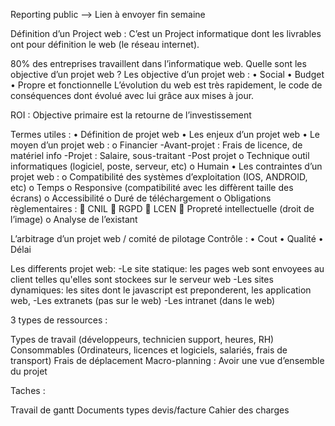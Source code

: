 Reporting public --> Lien à envoyer fin semaine 

Définition d’un Project web : C’est un Project informatique dont les livrables ont pour définition le web (le réseau internet).




80% des entreprises travaillent dans l’informatique web.
Quelle sont les objective d’un projet web ?
Les objective d’un projet web : 
    •	Social
    •	Budget 
    •	Propre et fonctionnelle 
L’évolution du web est très rapidement, le code de conséquences dont évolué avec lui grâce aux mises à jour. 

ROI : Objective primaire est la retourne de l’investissement

Termes utiles :
    •	Définition de projet web
    •	Les enjeux d’un projet web
    •	Le moyen d’un projet web :
        o	Financier
           	-Avant-projet : Frais de licence, de matériel info
           	-Projet : Salaire, sous-traitant
            -Post projet
        o	Technique outil informatiques (logiciel, poste, serveur, etc)
        o	Humain
•	Les contraintes d’un projet web :
    o	Compatibilité des systèmes d’exploitation (IOS, ANDROID, etc)
    o	Temps 
    o	Responsive (compatibilité avec les diffèrent taille des écrans)
    o	Accessibilité 
    o	Duré de téléchargement 
    o	Obligations règlementaires :
        	CNIL
        	RGPD
        	LCEN
        	Propreté intellectuelle (droit de l’image) 
o	Analyse de l’existant 

L’arbitrage d’un projet web / comité de pilotage
Contrôle :
    •	Cout
    •	Qualité
    •	Délai
    
Les differents projet web: 
    -Le site statique:  les pages web sont envoyees au client telles qu'elles sont stockees sur le serveur web
    -Les sites dynamiques: les sites dont le javascript est preponderent, les application web,
    -Les extranets (pas sur le web)
    -Les intranet (dans le web)

3 types de ressources :

Types de travail (développeurs, technicien support, heures, RH)
Consommables (Ordinateurs, licences et logiciels, salariés, frais de transport)
Frais de déplacement
Macro-planning :  Avoir une vue d’ensemble du projet



Taches :

Travail de gantt
Documents types devis/facture
Cahier des charges
 
